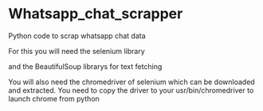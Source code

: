# Whatsapp_chat_scrapper
Python code to scrap whatsapp chat data


For this you will need the selenium library

and the BeautifulSoup librarys for text fetching

You will also need the chromedriver of selenium which can be downloaded and extracted.
You need to copy the driver to your usr/bin/chromedriver to launch chrome from python
